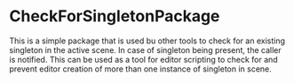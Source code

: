 # CheckForSingletonPackage
This is a simple package that is used bu other tools to check for an existing singleton in the active scene. In case of singleton being present, the caller is notified. This can be used as a tool for editor scripting to check for and prevent editor creation of more than one instance of singleton in scene.
